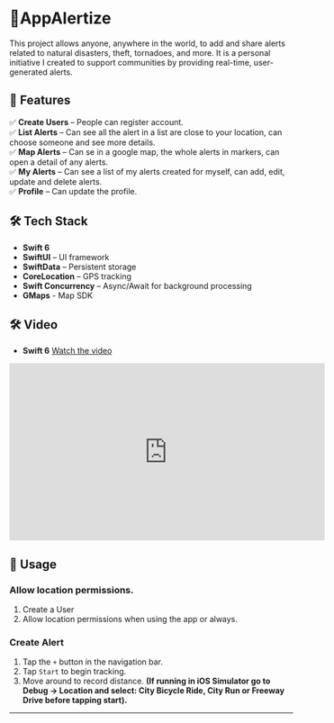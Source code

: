 # 🚴AppAlertize
This project allows anyone, anywhere in the world, to add and share alerts related to natural disasters, theft, tornadoes, and more. It is a personal initiative I created to support communities by providing real-time, user-generated alerts. 

## 📌 Features
✅ **Create Users** – People can register account.  
✅ **List Alerts** – Can see all the alert in a list are close to your location, can choose someone and see more details.  
✅ **Map Alerts** – Can se in a google map, the whole alerts in markers, can open a detail of any alerts.  
✅ **My Alerts** – Can see a list of my alerts created for myself, can add, edit, update and delete alerts.  
✅ **Profile** – Can update the profile.  

## 🛠 Tech Stack
- **Swift 6**
- **SwiftUI** – UI framework
- **SwiftData** – Persistent storage
- **CoreLocation** – GPS tracking
- **Swift Concurrency** – Async/Await for background processing
- **GMaps** - Map SDK

## 🛠 Video
- **Swift 6**
[Watch the video](https://www.youtube.com/watch?v=yC2_sMXNDKs&t=455s)

<iframe width="560" height="315" src="https://www.youtube.com/embed/yC2_sMXNDKs" frameborder="0" allowfullscreen></iframe>

## 📌 Usage
### Allow location permissions.
1. Create a User
1. Allow location permissions when using the app or always.

### **Create Alert**
1. Tap the `+` button in the navigation bar.
2. Tap `Start` to begin tracking.
3. Move around to record distance.
**(If running in iOS Simulator go to Debug → Location and select: City Bicycle Ride, City Run or Freeway Drive before tapping start).**

---

